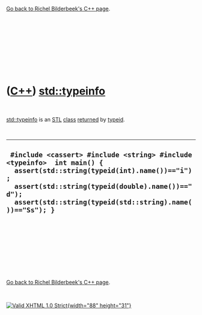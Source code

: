 

[Go back to Richel Bilderbeek's C++ page](Cpp.htm).

 

 

 

 

 

([C++](Cpp.htm)) [std::typeinfo](CppTypeinfo.htm)
=================================================

 

[std::typeinfo](CppTypeinfo.htm) is an [STL](CppStl.htm)
[class](CppClass.htm) [returned](CppReturn.htm) by
[typeid](CppTypeid.htm).

 

  -----------------------------------------------------------------------------------------------------------------------------------------------------------------------------------------------------------------------------------------
  ` #include <cassert> #include <string> #include <typeinfo>  int main() {   assert(std::string(typeid(int).name())=="i");   assert(std::string(typeid(double).name())=="d");   assert(std::string(typeid(std::string).name())=="Ss"); }`
  -----------------------------------------------------------------------------------------------------------------------------------------------------------------------------------------------------------------------------------------

 

 

 

 

 

[Go back to Richel Bilderbeek's C++ page](Cpp.htm).



 

[![Valid XHTML 1.0 Strict](valid-xhtml10.png){width="88"
height="31"}](http://validator.w3.org/check?uri=referer)
